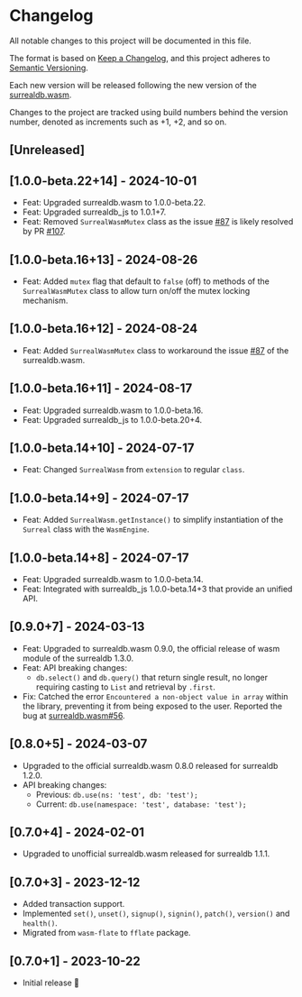 # Changelog

All notable changes to this project will be documented in this file.

The format is based on [Keep a Changelog](https://keepachangelog.com/en/1.0.0/),
and this project adheres to [Semantic Versioning](https://semver.org/spec/v2.0.0.html).

Each new version will be released following the new version of the [surrealdb.wasm](https://github.com/surrealdb/surrealdb.wasm).

Changes to the project are tracked using build numbers behind the version number, denoted as increments such as +1, +2, and so on.

## [Unreleased]

## [1.0.0-beta.22+14] - 2024-10-01

- Feat: Upgraded surrealdb.wasm to 1.0.0-beta.22.
- Feat: Upgraded surrealdb_js to 1.0.1+7.
- Feat: Removed `SurrealWasmMutex` class as the issue [#87](https://github.com/surrealdb/surrealdb.wasm/issues/87) is likely resolved by PR [#107](https://github.com/surrealdb/surrealdb.wasm/pull/107).

## [1.0.0-beta.16+13] - 2024-08-26

- Feat: Added `mutex` flag that default to `false` (off) to methods of the `SurrealWasmMutex` class to allow turn on/off the mutex locking mechanism.

## [1.0.0-beta.16+12] - 2024-08-24

- Feat: Added `SurrealWasmMutex` class to workaround the issue [#87](https://github.com/surrealdb/surrealdb.wasm/issues/87) of the surrealdb.wasm.

## [1.0.0-beta.16+11] - 2024-08-17

- Feat: Upgraded surrealdb.wasm to 1.0.0-beta.16.
- Feat: Upgraded surrealdb_js to 1.0.0-beta.20+4.

## [1.0.0-beta.14+10] - 2024-07-17
- Feat: Changed `SurrealWasm` from `extension` to regular `class`.

## [1.0.0-beta.14+9] - 2024-07-17
- Feat: Added `SurrealWasm.getInstance()` to simplify instantiation of the `Surreal` class with the `WasmEngine`.

## [1.0.0-beta.14+8] - 2024-07-17

- Feat: Upgraded surrealdb.wasm to 1.0.0-beta.14.
- Feat: Integrated with surrealdb_js 1.0.0-beta.14+3 that provide an unified API.

## [0.9.0+7] - 2024-03-13

- Feat: Upgraded to surrealdb.wasm 0.9.0, the official release of wasm module of the surrealdb 1.3.0.
- Feat: API breaking changes:
  - `db.select()` and `db.query()` that return single result, no longer requiring casting to `List` and retrieval by `.first`.
- Fix: Catched the error `Encountered a non-object value in array` within the library, preventing it from being exposed to the user. Reported the bug at [surrealdb.wasm#56](https://github.com/surrealdb/surrealdb.wasm/issues/56).


## [0.8.0+5] - 2024-03-07

- Upgraded to the official surrealdb.wasm 0.8.0 released for surrealdb 1.2.0.
- API breaking changes: 
  - Previous: `db.use(ns: 'test', db: 'test');`
  - Current: `db.use(namespace: 'test', database: 'test');` 
  
## [0.7.0+4] - 2024-02-01

- Upgraded to unofficial surrealdb.wasm released for surrealdb 1.1.1.

## [0.7.0+3] - 2023-12-12

- Added transaction support.
- Implemented `set()`, `unset()`, `signup()`, `signin()`, `patch()`, `version()` and `health()`.
- Migrated from `wasm-flate` to `fflate` package.

## [0.7.0+1] - 2023-10-22

- Initial release 🎉
